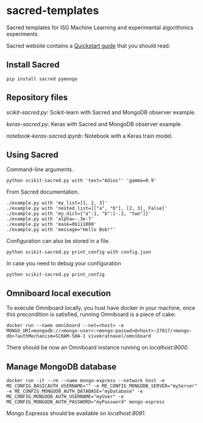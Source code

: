 # sacred-templates

Sacred templates for ISG Machine Learning and experimental algorithmics experiments. 

Sacred website contains a [Quickstart guide](https://sacred.readthedocs.io/en/stable/quickstart.html) that you should read.

## Install Sacred

```
pip install sacred pymongo
```

## Repository files

*scikit-sacred.py*: Scikit-learn with Sacred and MongoDB observer example.

*keras-sacred.py*: Keras with Sacred and MongoDB observer example.

*notebook-keras-sacred.ipynb*: Notebook with a Keras train model.

## Using Sacred

Command-line arguments.

```
python scikit-sacred.py with 'text="Adios"' 'gamma=0.9'
```

From Sacred documentation.

```
./example.py with 'my_list=[1, 2, 3]'
./example.py with 'nested_list=[["a", "b"], [2, 3], False]'
./example.py with 'my_dict={"a":1, "b":[-.2, "two"]}'
./example.py with 'alpha=-.3e-7'
./example.py with 'mask=0b111000'
./example.py with 'message="Hello Bob!"'
```

Configuration can also be stored in a file.

```
python scikit-sacred.py print_config with config.json
```

In case you need to debug your configuration

```
python scikit-sacred.py print_config
```


## Omniboard local execution

To execute Omniboard locally, you hust have docker in your machine, once this precondition is satisfied, running Omniboard is a piece of cake:

```
docker run --name omniboard --net=<host> -e MONGO_URI=mongodb://<mongo-user>:<mongo-passwd>@<host>:27017/<mongo-db>?authMechanism=SCRAM-SHA-1 vivekratnavel/omniboard
```

There should be now an Omniboard instance running on *localhost:9000*.

## Manage MongoDB database

```
docker run -it --rm --name mongo-express --network host -e ME_CONFIG_BASICAUTH_USERNAME="" -e ME_CONFIG_MONGODB_SERVER="myServer" -e ME_CONFIG_MONGODB_AUTH_DATABASE="myDatabase" -e ME_CONFIG_MONGODB_AUTH_USERNAME="myUser" -e ME_CONFIG_MONGODB_AUTH_PASSWORD="myPassword" mongo-express
```

Mongo Expresss should be available on *localhost:8081*.

